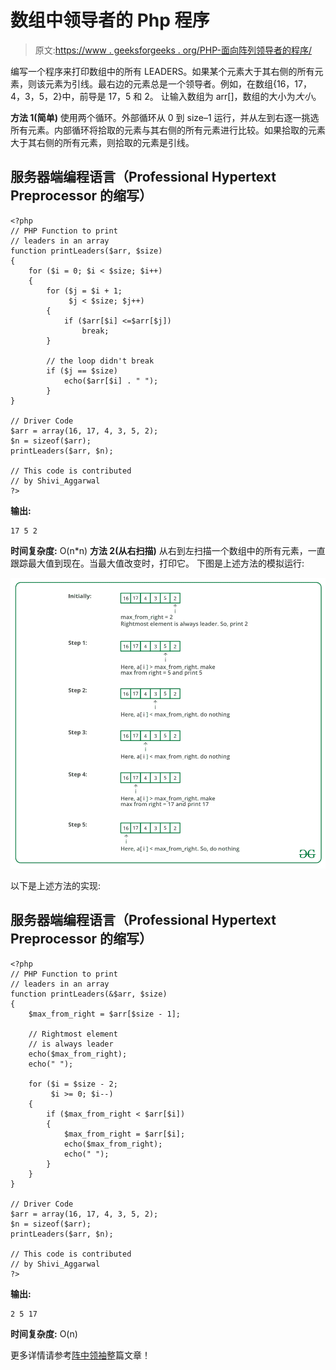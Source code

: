 # 数组中领导者的 Php 程序

> 原文:[https://www . geeksforgeeks . org/PHP-面向阵列领导者的程序/](https://www.geeksforgeeks.org/php-program-for-leaders-in-an-array/)

编写一个程序来打印数组中的所有 LEADERS。如果某个元素大于其右侧的所有元素，则该元素为引线。最右边的元素总是一个领导者。例如，在数组{16，17，4，3，5，2}中，前导是 17，5 和 2。
让输入数组为 arr[]，数组的大小为*大小*。

**方法 1(简单)**
使用两个循环。外部循环从 0 到 size–1 运行，并从左到右逐一挑选所有元素。内部循环将拾取的元素与其右侧的所有元素进行比较。如果拾取的元素大于其右侧的所有元素，则拾取的元素是引线。

## 服务器端编程语言（Professional Hypertext Preprocessor 的缩写）

```
<?php
// PHP Function to print
// leaders in an array 
function printLeaders($arr, $size)
{
    for ($i = 0; $i < $size; $i++)
    {
        for ($j = $i + 1;
             $j < $size; $j++)
        {
            if ($arr[$i] <=$arr[$j])
                break;
        } 

        // the loop didn't break
        if ($j == $size)
            echo($arr[$i] . " "); 
        }
}

// Driver Code
$arr = array(16, 17, 4, 3, 5, 2);
$n = sizeof($arr);
printLeaders($arr, $n);

// This code is contributed 
// by Shivi_Aggarwal
?>
```

**输出:**

```
17 5 2
```

**时间复杂度:** O(n*n)
**方法 2(从右扫描)**
从右到左扫描一个数组中的所有元素，一直跟踪最大值到现在。当最大值改变时，打印它。
下图是上述方法的模拟运行:

![](img/842f3c7aac4d67048f9dcb6e9ccb2659.png)

以下是上述方法的实现:

## 服务器端编程语言（Professional Hypertext Preprocessor 的缩写）

```
<?php
// PHP Function to print
// leaders in an array 
function printLeaders(&$arr, $size)
{
    $max_from_right = $arr[$size - 1];

    // Rightmost element 
    // is always leader 
    echo($max_from_right);
    echo(" ");

    for ($i = $size - 2; 
         $i >= 0; $i--)
    {
        if ($max_from_right < $arr[$i])    
        {         
            $max_from_right = $arr[$i];
            echo($max_from_right);
            echo(" ");
        }
    } 
}

// Driver Code
$arr = array(16, 17, 4, 3, 5, 2);
$n = sizeof($arr);
printLeaders($arr, $n);

// This code is contributed 
// by Shivi_Aggarwal
?>
```

**输出:**

```
2 5 17
```

**时间复杂度:** O(n)

更多详情请参考[阵中领袖](https://www.geeksforgeeks.org/leaders-in-an-array/)整篇文章！
